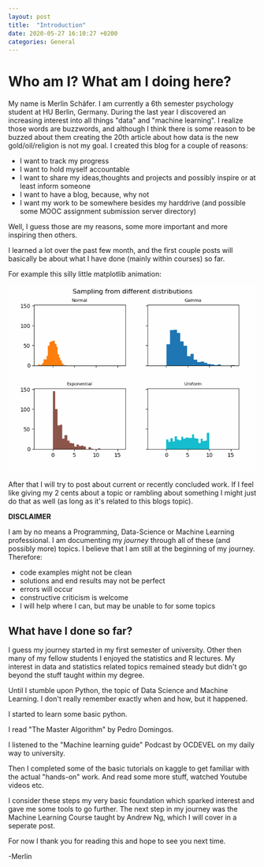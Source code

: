 ```yaml
---
layout: post
title:  "Introduction"
date: 2020-05-27 16:10:27 +0200
categories: General
---
```


Who am I? What am I doing here?
====================

My name is Merlin Schäfer. I am currently a 6th semester psychology student at HU Berlin, Germany.
During the last year I discovered an increasing interest into all things "data" and "machine learning". 
I realize those words are buzzwords, and although I think there is some reason to be buzzed about them creating the 20th article about how data is the new gold/oil/religion is not my goal.
I created this blog for a couple of reasons:
- I want to track my progress
- I want to hold myself accountable
- I want to share my ideas,thoughts and projects and possibly inspire or at least inform someone 
- I want to have a blog, because, why not
- I want my work to be somewhere besides my harddrive (and possible some MOOC assignment submission server directory)

Well, I guess those are my reasons, some more important and more inspiring then others.


I learned a lot over the past few month, and the first couple posts will basically be about what I have done (mainly within courses) so far.

For example this silly little matplotlib animation:

![this silly little animation](/assets/images/distributions.gif)

After that I will try to post about current or recently concluded work.
If I feel like giving my 2 cents about a topic or rambling about something I might just do that as well (as long as it's related to this blogs topic).

**DISCLAIMER**

I am by no means a Programming, Data-Science or Machine Learning professional. I am documenting my *journey* through all of these (and possibly more) topics. I believe that I am still at the beginning of my journey. 
Therefore:
- code examples might not be clean
- solutions and end results may not be perfect
- errors will occur
- constructive criticism is welcome
- I will help where I can, but may be unable to for some topics

What have I done so far?
------------------------
I guess my journey started in my first semester of university. Other then many of my fellow students I enjoyed the statistics and R lectures.
My interest in data and statistics related topics remained steady but didn't go beyond the stuff taught within my degree. 

Until I stumble upon Python, the topic of Data Science and Machine Learning. I don't really remember exactly when and how, but it happened.

I started to learn some basic python.

I read "The Master Algorithm" by Pedro Domingos.

I listened to the "Machine learning guide" Podcast by OCDEVEL on my daily way to university.

Then I completed some of the basic tutorials on kaggle to get familiar with the actual "hands-on" work. And read some more stuff, watched Youtube videos etc.

I consider these steps my very basic foundation which sparked interest and gave me some tools to go further.
The next step in my journey was the Machine Learning Course taught by Andrew Ng, which I will cover in a seperate post.

For now I thank you for reading this and hope to see you next time.

-Merlin